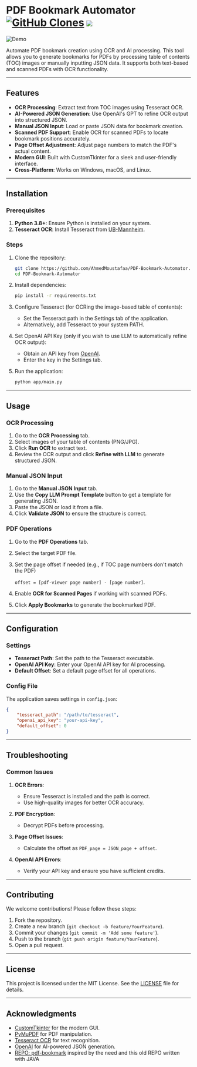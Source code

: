 # PDF Bookmark Automator [![GitHub Clones](https://img.shields.io/badge/dynamic/json?color=success&label=Clone&query=count&url=https://gist.githubusercontent.com/AhmedMoustafaa/420bd07b5cc1be6f609b6da9f116a3f3/raw/clone.json&logo=github)](https://github.com/MShawon/github-clone-count-badge) <img src="https://visitor-badge.laobi.icu/badge?page_id=AhmedMoustafaa.AhmedMoustafaa&"  />




![Demo](images/tutorial.gif)

Automate PDF bookmark creation using OCR and AI processing. This tool allows you to generate bookmarks for PDFs by processing table of contents (TOC) images or manually inputting JSON data. It supports both text-based and scanned PDFs with OCR functionality.

---

## Features

- **OCR Processing**: Extract text from TOC images using Tesseract OCR.
- **AI-Powered JSON Generation**: Use OpenAI's GPT to refine OCR output into structured JSON.
- **Manual JSON Input**: Load or paste JSON data for bookmark creation.
- **Scanned PDF Support**: Enable OCR for scanned PDFs to locate bookmark positions accurately.
- **Page Offset Adjustment**: Adjust page numbers to match the PDF's actual content.
- **Modern GUI**: Built with CustomTkinter for a sleek and user-friendly interface.
- **Cross-Platform**: Works on Windows, macOS, and Linux.

---

## Installation

### Prerequisites

1. **Python 3.8+**: Ensure Python is installed on your system.
2. **Tesseract OCR**: Install Tesseract from [UB-Mannheim](https://github.com/UB-Mannheim/tesseract/wiki).

### Steps

1. Clone the repository:
   ```bash
   git clone https://github.com/AhmedMoustafaa/PDF-Bookmark-Automator.git
   cd PDF-Bookmark-Automator
   ```

2. Install dependencies:
   ```bash
   pip install -r requirements.txt
   ```

3. Configure Tesseract (for OCRing the image-based table of contents):
   - Set the Tesseract path in the Settings tab of the application.
   - Alternatively, add Tesseract to your system PATH.

4. Set OpenAI API Key (only if you wish to use LLM to automatically refine OCR output):
   - Obtain an API key from [OpenAI](https://platform.openai.com/api-keys).
   - Enter the key in the Settings tab.

5. Run the application:
   ```bash
   python app/main.py
   ```

---

## Usage

### OCR Processing
1. Go to the **OCR Processing** tab.
2. Select images of your table of contents (PNG/JPG).
3. Click **Run OCR** to extract text.
4. Review the OCR output and click **Refine with LLM** to generate structured JSON.

### Manual JSON Input
1. Go to the **Manual JSON Input** tab.
2. Use the **Copy LLM Prompt Template** button to get a template for generating JSON.
3. Paste the JSON or load it from a file.
4. Click **Validate JSON** to ensure the structure is correct.

### PDF Operations
1. Go to the **PDF Operations** tab.
2. Select the target PDF file.
3. Set the page offset if needed (e.g., if TOC page numbers don't match the PDF)

   `offset = [pdf-viewer page number] - [page number]`.
4. Enable **OCR for Scanned Pages** if working with scanned PDFs.
5. Click **Apply Bookmarks** to generate the bookmarked PDF.

---

## Configuration

### Settings
- **Tesseract Path**: Set the path to the Tesseract executable.
- **OpenAI API Key**: Enter your OpenAI API key for AI processing.
- **Default Offset**: Set a default page offset for all operations.

### Config File
The application saves settings in `config.json`:
```json
{
    "tesseract_path": "/path/to/tesseract",
    "openai_api_key": "your-api-key",
    "default_offset": 0
}
```

---

## Troubleshooting

### Common Issues
1. **OCR Errors**:
   - Ensure Tesseract is installed and the path is correct.
   - Use high-quality images for better OCR accuracy.

2. **PDF Encryption**:
   - Decrypt PDFs before processing.

3. **Page Offset Issues**:
   - Calculate the offset as `PDF_page = JSON_page + offset`.

4. **OpenAI API Errors**:
   - Verify your API key and ensure you have sufficient credits.

---

## Contributing

We welcome contributions! Please follow these steps:
1. Fork the repository.
2. Create a new branch (`git checkout -b feature/YourFeature`).
3. Commit your changes (`git commit -m 'Add some feature'`).
4. Push to the branch (`git push origin feature/YourFeature`).
5. Open a pull request.

---

## License

This project is licensed under the MIT License. See the [LICENSE](LICENSE) file for details.

---

## Acknowledgments

- [CustomTkinter](https://github.com/TomSchimansky/CustomTkinter) for the modern GUI.
- [PyMuPDF](https://pymupdf.readthedocs.io/) for PDF manipulation.
- [Tesseract OCR](https://github.com/tesseract-ocr/tesseract) for text recognition.
- [OpenAI](https://openai.com/) for AI-powered JSON generation.
- [REPO: pdf-bookmark](https://github.com/ifnoelse/pdf-bookmark) inspired by the need and this old REPO written with JAVA
